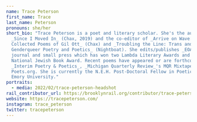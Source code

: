 ```yaml
---
name: Trace Peterson
first_name: Trace
last_name: Peterson
pronouns: she/her
short_bio: "Trace Peterson is a poet and literary scholar. She's the author of
  _Since I Moved In_ (Chax, 2019) and the co-editor of _Arrive on Wave:
  Collected Poems of Gil Ott_ (Chax) and _Troubling the Line: Trans and
  Genderqueer Poetry and Poetics_ (Nightboat). She edits/publishes _EOAGH_, a
  journal and small press which has won two Lambda Literary Awards and a
  National Jewish Book Award. Recent poems have appeared or are forthcoming in
  _Interim Poetry & Poetics_, _Michigan Quarterly Review_'s MQR Mixtape, and
  Poets.org. She is currently the N.E.H. Post-Doctoral Fellow in Poetics at
  Emory University."
portraits:
  - media: 2022/02/trace-peterson-headshot
rail_contributor_url: https://brooklynrail.org/contributor/trace-peterson
website: https://tracepeterson.com/
instagram: trace_peterson
twitter: tracepeterson
---
```


